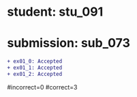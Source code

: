 # student: stu_091
# submission: sub_073

```diff
+ ex01_0: Accepted
+ ex01_1: Accepted
+ ex01_2: Accepted
```
#incorrect=0
#correct=3
